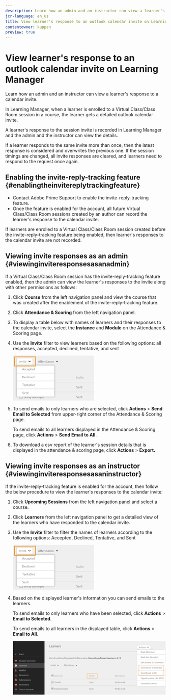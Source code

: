 ```yaml
---
description: Learn how an admin and an instructor can view a learner's response to a calendar invite.
jcr-language: en_us
title: View learner's response to an outlook calendar invite on Learning Manager
contentowner: kuppan
preview: true
---
```



# View learner's response to an outlook calendar invite on Learning Manager

Learn how an admin and an instructor can view a learner's response to a calendar invite.

In Learning Manager, when a learner is enrolled to a Virtual Class/Class Room session in a course, the learner gets a detailed outlook calendar invite. 

A learner's response to the session invite is recorded in Learning Manager and the admin and the instructor can view the details. 

If a learner responds to the same invite more than once, then the latest response is considered and overwrites the previous one. If the session timings are changed, all invite responses are cleared, and learners need to respond to the request once again.

## Enabling the invite-reply-tracking feature {#enablingtheinvitereplytrackingfeature}

* Contact Adobe Prime Support to enable the invite-reply-tracking feature. 
* Once the feature is enabled for the account, all future Virtual Class/Class Room sessions created by an author can record the learner's response to the calendar invite.

If learners are enrolled to a Virtual Class/Class Room session created before the invite-reply-tracking feature being enabled, then learner's responses to the calendar invite are not recorded.

## Viewing invite responses as an admin {#viewinginviteresponsesasanadmin}

If a Virtual Class/Class Room session has the invite-reply-tracking feature enabled, then the admin can view the learner's responses to the invite along with other permissions as follows:

1. Click **Course** from the left navigation panel and view the course that was created after the enablement of the invite-reply-tracking feature.
1. Click **Attendance & Scoring** from the left navigation panel.
1. To display a table below with names of learners and their responses to the calendar invite, select the **Instance** and **Module** on the Attendance & Scoring page.
1. Use the **Invite** filter to view learners based on the following options: all responses, accepted, declined, tentative, and sent

   ![](assets/invite-filter.png)

1. To send emails to only learners who are selected, click **Actions** > **Send Email to Selected** from upper-right corner of the Attendance & Scoring page. 

   To send emails to all learners displayed in the Attendance & Scoring page, click **Actions** > **Send Email to All.**

1. To download a csv report of the learner's session details that is displayed in the attendance & scoring page, click **Actions** > **Export.**

## Viewing invite responses as an instructor {#viewinginviteresponsesasaninstructor}

If the invite-reply-tracking feature is enabled for the account, then follow the below procedure to view the learner's responses to the calendar invite:

1. Click **Upcoming Sessions** from the left navigation panel and select a course.
1. Click **Learners** from the left navigation panel to get a detailed view of the learners who have responded to the calendar invite.
1. Use the **Invite** filter to filter the names of learners according to the following options: Accepted, Declined, Tentative, and Sent

   ![](assets/invite-filter.png)

1. Based on the displayed learner's information you can send emails to the learners.

   To send emails to only learners who have been selected, click **Actions** > **Email to Selected**.

   To send emails to all learners in the displayed table, click **Actions** > **Email to All**.

   ![](assets/instructor-actions1.png)

